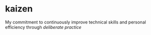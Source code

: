 # kaizen
My commitment to continuously improve technical skills and personal efficiency through _deliberate practice_ 
